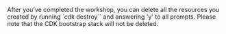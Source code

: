 After you've completed the workshop, you can delete all the resources you created by running `cdk destroy`` and answering 'y' to all prompts. Please note that the CDK bootstrap stack will not be deleted.
